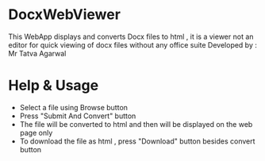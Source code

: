 # DocxWebViewer
This WebApp displays and converts Docx files to html , it is a viewer not an editor for quick viewing of docx files without any office suite
Developed by : Mr Tatva Agarwal

# Help & Usage

 - Select a file using Browse button
 - Press "Submit And Convert" button
 - The file will be converted to html and then will be displayed on the web page only
 - To download the file as html , press "Download" button besides convert button
